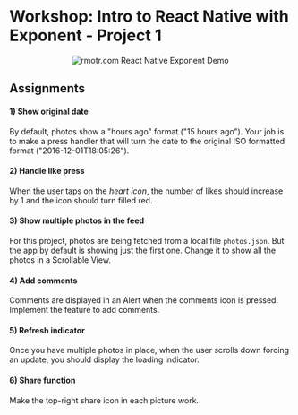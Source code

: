 # Workshop: Intro to React Native with Exponent - Project 1

<p align='center'>
  <img
      src="https://media.giphy.com/media/l0Hlzh7zu2KyN4eiY/giphy.gif"
      alt="rmotr.com React Native Exponent Demo" />
</p>

## Assignments

#### 1) Show original date
By default, photos show a "hours ago" format ("15 hours ago"). Your job is to make a press handler that will turn the date to the original ISO formatted format ("2016-12-01T18:05:26").

#### 2) Handle like press

When the user taps on the _heart icon_, the number of likes should increase by 1 and the icon should turn filled red.

#### 3) Show multiple photos in the feed

For this project, photos are being fetched from a local file `photos.json`. But the app by default is showing just the first one. Change it to show all the photos in a Scrollable View.

#### 4) Add comments

Comments are displayed in an Alert when the comments icon is pressed. Implement the feature to add comments.

#### 5) Refresh indicator

Once you have multiple photos in place, when the user scrolls down forcing an update, you should display the loading indicator.

#### 6) Share function

Make the top-right share icon in each picture work.
